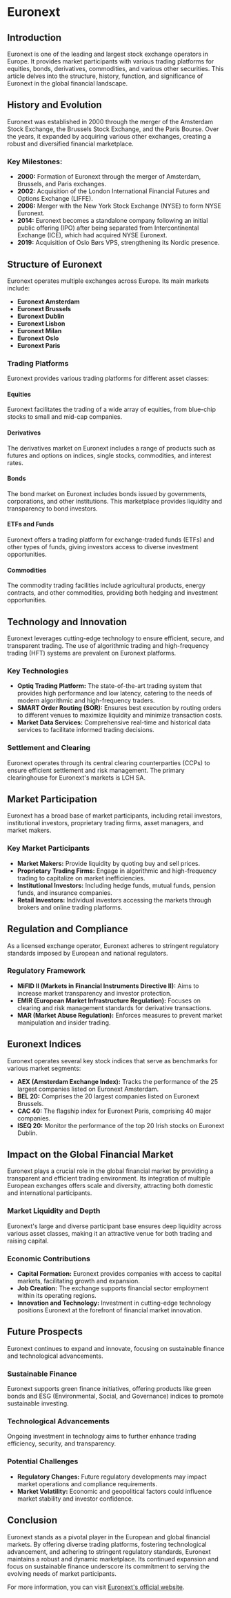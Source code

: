 # Euronext

## Introduction
Euronext is one of the leading and largest stock exchange operators in Europe. It provides market participants with various trading platforms for equities, bonds, derivatives, commodities, and various other securities. This article delves into the structure, history, function, and significance of Euronext in the global financial landscape.

## History and Evolution
Euronext was established in 2000 through the merger of the Amsterdam Stock Exchange, the Brussels Stock Exchange, and the Paris Bourse. Over the years, it expanded by acquiring various other exchanges, creating a robust and diversified financial marketplace.

### Key Milestones:

- **2000:** Formation of Euronext through the merger of Amsterdam, Brussels, and Paris exchanges.
- **2002:** Acquisition of the London International Financial Futures and Options Exchange (LIFFE).
- **2006:** Merger with the New York Stock Exchange (NYSE) to form NYSE Euronext.
- **2014:** Euronext becomes a standalone company following an initial public offering (IPO) after being separated from Intercontinental Exchange (ICE), which had acquired NYSE Euronext.
- **2019:** Acquisition of Oslo Børs VPS, strengthening its Nordic presence.

## Structure of Euronext
Euronext operates multiple exchanges across Europe. Its main markets include:

- **Euronext Amsterdam**
- **Euronext Brussels**
- **Euronext Dublin**
- **Euronext Lisbon**
- **Euronext Milan**
- **Euronext Oslo**
- **Euronext Paris**

### Trading Platforms
Euronext provides various trading platforms for different asset classes:

#### Equities
Euronext facilitates the trading of a wide array of equities, from blue-chip stocks to small and mid-cap companies.

#### Derivatives
The derivatives market on Euronext includes a range of products such as futures and options on indices, single stocks, commodities, and interest rates.

#### Bonds
The bond market on Euronext includes bonds issued by governments, corporations, and other institutions. This marketplace provides liquidity and transparency to bond investors.

#### ETFs and Funds
Euronext offers a trading platform for exchange-traded funds (ETFs) and other types of funds, giving investors access to diverse investment opportunities.

#### Commodities
The commodity trading facilities include agricultural products, energy contracts, and other commodities, providing both hedging and investment opportunities.

## Technology and Innovation
Euronext leverages cutting-edge technology to ensure efficient, secure, and transparent trading. The use of algorithmic trading and high-frequency trading (HFT) systems are prevalent on Euronext platforms.

### Key Technologies
- **Optiq Trading Platform:** The state-of-the-art trading system that provides high performance and low latency, catering to the needs of modern algorithmic and high-frequency traders.
- **SMART Order Routing (SOR):** Ensures best execution by routing orders to different venues to maximize liquidity and minimize transaction costs.
- **Market Data Services:** Comprehensive real-time and historical data services to facilitate informed trading decisions.

### Settlement and Clearing
Euronext operates through its central clearing counterparties (CCPs) to ensure efficient settlement and risk management. The primary clearinghouse for Euronext's markets is LCH SA.

## Market Participation
Euronext has a broad base of market participants, including retail investors, institutional investors, proprietary trading firms, asset managers, and market makers.

### Key Market Participants
- **Market Makers:** Provide liquidity by quoting buy and sell prices.
- **Proprietary Trading Firms:** Engage in algorithmic and high-frequency trading to capitalize on market inefficiencies.
- **Institutional Investors:** Including hedge funds, mutual funds, pension funds, and insurance companies.
- **Retail Investors:** Individual investors accessing the markets through brokers and online trading platforms.

## Regulation and Compliance
As a licensed exchange operator, Euronext adheres to stringent regulatory standards imposed by European and national regulators.

### Regulatory Framework
- **MiFID II (Markets in Financial Instruments Directive II):** Aims to increase market transparency and investor protection.
- **EMIR (European Market Infrastructure Regulation):** Focuses on clearing and risk management standards for derivative transactions.
- **MAR (Market Abuse Regulation):** Enforces measures to prevent market manipulation and insider trading.

## Euronext Indices
Euronext operates several key stock indices that serve as benchmarks for various market segments:

- **AEX (Amsterdam Exchange Index):** Tracks the performance of the 25 largest companies listed on Euronext Amsterdam.
- **BEL 20:** Comprises the 20 largest companies listed on Euronext Brussels.
- **CAC 40:** The flagship index for Euronext Paris, comprising 40 major companies.
- **ISEQ 20:** Monitor the performance of the top 20 Irish stocks on Euronext Dublin.

## Impact on the Global Financial Market
Euronext plays a crucial role in the global financial market by providing a transparent and efficient trading environment. Its integration of multiple European exchanges offers scale and diversity, attracting both domestic and international participants.

### Market Liquidity and Depth
Euronext's large and diverse participant base ensures deep liquidity across various asset classes, making it an attractive venue for both trading and raising capital.

### Economic Contributions
- **Capital Formation:** Euronext provides companies with access to capital markets, facilitating growth and expansion.
- **Job Creation:** The exchange supports financial sector employment within its operating regions.
- **Innovation and Technology:** Investment in cutting-edge technology positions Euronext at the forefront of financial market innovation.

## Future Prospects
Euronext continues to expand and innovate, focusing on sustainable finance and technological advancements.

### Sustainable Finance
Euronext supports green finance initiatives, offering products like green bonds and ESG (Environmental, Social, and Governance) indices to promote sustainable investing.

### Technological Advancements
Ongoing investment in technology aims to further enhance trading efficiency, security, and transparency.

### Potential Challenges
- **Regulatory Changes:** Future regulatory developments may impact market operations and compliance requirements.
- **Market Volatility:** Economic and geopolitical factors could influence market stability and investor confidence.

## Conclusion
Euronext stands as a pivotal player in the European and global financial markets. By offering diverse trading platforms, fostering technological advancement, and adhering to stringent regulatory standards, Euronext maintains a robust and dynamic marketplace. Its continued expansion and focus on sustainable finance underscore its commitment to serving the evolving needs of market participants.

For more information, you can visit [Euronext's official website](https://www.euronext.com/).